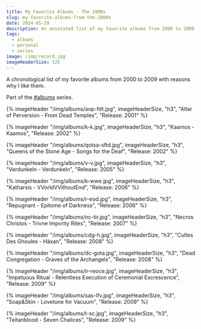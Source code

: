 ```yaml
---
title: My Favorite Albums - The 2000s
slug: my-favorite-albums-from-the-2000s
date: 2024-05-29
description: An annotated list of my favorite albums from 2000 to 2009.
tags:
  - albums
  - personal
  - series
image: /img/record.jpg
imageHeaderSize: 125
---
```


A chronological list of my favorite albums from 2000 to 2009 with reasons why I like them.

Part of the [#albums](/tags/albums/) series.

<div class="hr shadow mt2 mb2"></div>

{% imageHeader "/img/albums/aop-fdt.jpg", imageHeaderSize, "h3", "Altar of Perversion - From Dead Temples", "Release: 2001" %}

{% imageHeader "/img/albums/k-k.jpg", imageHeaderSize, "h3", "Kaamos - Kaamos", "Release: 2002" %}

{% imageHeader "/img/albums/qotsa-sftd.jpg", imageHeaderSize, "h3", "Queens of the Stone Age - Songs for the Deaf", "Release: 2002" %}

{% imageHeader "/img/albums/v-v.jpg", imageHeaderSize, "h3", "Verdunkeln - Verdunkeln", "Release: 2005" %}

{% imageHeader "/img/albums/k-wwe.jpg", imageHeaderSize, "h3", "Katharsis - VVorldVVithoutEnd", "Release: 2006" %}

{% imageHeader "/img/albums/r-eod.jpg", imageHeaderSize, "h3", "Repugnant - Epitome of Darkness", "Release: 2006" %}

{% imageHeader "/img/albums/nc-tir.jpg", imageHeaderSize, "h3", "Necros Christos - Trivne Impvrity Rites", "Release: 2007" %}

{% imageHeader "/img/albums/cdg-h.jpg", imageHeaderSize, "h3", "Cultes Des Ghoules - Häxan", "Release: 2008" %}

{% imageHeader "/img/albums/dc-gota.jpg", imageHeaderSize, "h3", "Dead Congregation - Graves of the Archangels", "Release: 2008" %}

{% imageHeader "/img/albums/ir-reoce.jpg", imageHeaderSize, "h3", "Impetuous Ritual - Relentless Execution of Ceremonial Excrescence", "Release: 2009" %}

{% imageHeader "/img/albums/sas-lfv.jpg", imageHeaderSize, "h3", "Soap&Skin - Lovetune for Vacuum", "Release: 2009" %}

{% imageHeader "/img/albums/t-sc.jpg", imageHeaderSize, "h3", "Teitanblood - Seven Chalices", "Release: 2009" %}
